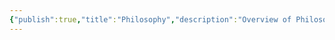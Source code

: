 ```yaml
---
{"publish":true,"title":"Philosophy","description":"Overview of Philosophy Essays Tag.","cssclasses":"mado-heading"}
---
```


